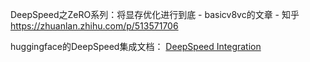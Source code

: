 
DeepSpeed之ZeRO系列：将显存优化进行到底 - basicv8vc的文章 - 知乎
https://zhuanlan.zhihu.com/p/513571706

huggingface的DeepSpeed集成文档： [DeepSpeed Integration](https://huggingface.co/docs/transformers/main_classes/deepspeed)





